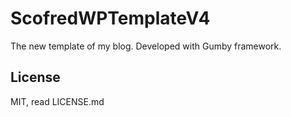 ScofredWPTemplateV4
===================

The new template of my blog. Developed with Gumby framework.

License
-------

MIT, read LICENSE.md
